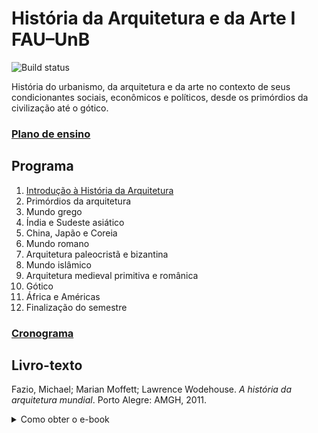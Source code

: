 # História da Arquitetura e da Arte I FAU–UnB

![Build status](https://github.com/p3palazzo/tau0005/workflows/Build/badge.svg)

História do urbanismo, da arquitetura e da arte no contexto de seus
condicionantes sociais, econômicos e políticos, desde os primórdios da
civilização até o gótico.

### [Plano de ensino](plano.md) ###

## Programa

 1. [Introdução à História da Arquitetura](intro.md)
 2. Primórdios da arquitetura
 3. Mundo grego
 4. Índia e Sudeste asiático
 5. China, Japão e Coreia
 6. Mundo romano
 7. Arquitetura paleocristã e bizantina
 8. Mundo islâmico
 9. Arquitetura medieval primitiva e românica
10. Gótico
11. África e Américas
12. Finalização do semestre

### [Cronograma](cronograma.md) ###

## Livro-texto

Fazio, Michael; Marian Moffett; Lawrence Wodehouse. *A história da
arquitetura mundial*. Porto Alegre: AMGH, 2011.

<details>

  <summary>Como obter o e-book</summary>

  Acessar o site da [Biblioteca Central](https://bce.unb.br). Pesquisar
  pelo livro usando a `🔍 Busca integrada` (função de busca padrão da
  BCE). Na lista de resultados, clicar no link `View record at Minha
  Biblioteca`. Fazer login no serviço de leitura online usando as
  credenciais da BCE (CPF e senha usada no balcão de empréstimo).

</details>
